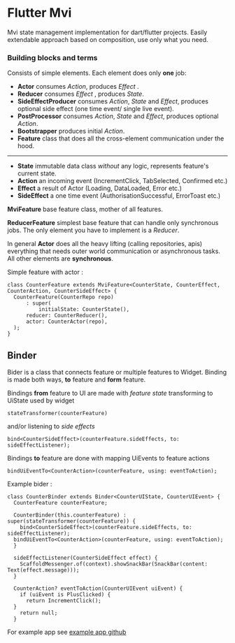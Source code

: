 # Flutter Mvi

Mvi state management implementation for dart/flutter projects.
Easily extendable approach based on composition, use only what you need.

### Building blocks and terms

Consists of simple elements. Each element does only **one** job:
* **Actor** consumes *Action*, produces *Effect* .
* **Reducer** consumes *Effect* , produces *State*.
* **SideEffectProducer** consumes *Action*, *State* and *Effect*, produces optional side effect (one time event/ single live event).
* **PostProcessor** consumes *Action*, *State* and *Effect*, produces optional *Action*.
* **Bootstrapper** produces initial *Action*.
* **Feature** class that does all the cross-element communication under the hood.
 ___
* **State** immutable data class *without* any logic, represents feature's current state.
* **Action** an incoming event (IncrementClick, TabSelected, Confirmed etc.)
* **Effect** a result of Actor (Loading, DataLoaded, Error etc.)
* **SideEffect** a one time event (AuthorisationSuccessful, ErrorToast etc.)
  
**MviFeature** base feature class, mother of all features. 

**ReducerFeature** simplest base feature that can handle only synchronous jobs. The only element you have to implement is a *Reducer*.

In general **Actor** does all the heavy lifting (calling repositories, apis) everything that needs outer world communication or asynchronous tasks. All other elements are **synchronous**.

Simple feature with actor : 
```
class CounterFeature extends MviFeature<CounterState, CounterEffect, CounterAction, CounterSideEffect> {  
  CounterFeature(CounterRepo repo)  
      : super(  
          initialState: CounterState(),  
	  reducer: CounterReducer(),  
	  actor: CounterActor(repo),  
  );  
}
```

## Binder

Bider is a class that connects feature or multiple features to Widget.
Binding is made both ways, **to** feature and **form** feature.

Bindings **from** feature to UI are made with *feature state* transforming to UiState used by widget 

    stateTransformer(counterFeature)

and/or listening to *side effects* 

    bind<CounterSideEffect>(counterFeature.sideEffects, to: sideEffectListener);

Bindings **to** feature are done with mapping UiEvents to feature actions

    bindUiEventTo<CounterAction>(counterFeature, using: eventToAction);

Example bider : 

```
class CounterBinder extends Binder<CounterUIState, CounterUIEvent> {  
  CounterFeature counterFeature;  
  
  CounterBinder(this.counterFeature) : super(stateTransformer(counterFeature)) {  
    bind<CounterSideEffect>(counterFeature.sideEffects, to: sideEffectListener);  
  bindUiEventTo<CounterAction>(counterFeature, using: eventToAction);  
  }  
  
  sideEffectListener(CounterSideEffect effect) {  
    ScaffoldMessenger.of(context).showSnackBar(SnackBar(content: Text(effect.message)));  
  }  
  
  CounterAction? eventToAction(CounterUIEvent uiEvent) {  
    if (uiEvent is PlusClicked) {  
      return IncrementClick();  
  }  
    return null;  
  }
```

For example app see [example app github](https://github.com/ChangeFinance/flutter_mvi/tree/master/example_app)
